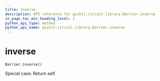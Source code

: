 ```yaml
---
title: inverse
description: API reference for qiskit.circuit.library.Barrier.inverse
in_page_toc_min_heading_level: 1
python_api_type: method
python_api_name: qiskit.circuit.library.Barrier.inverse
---
```


# inverse

<span id="qiskit.circuit.library.Barrier.inverse" />

`Barrier.inverse()`

Special case. Return self.

